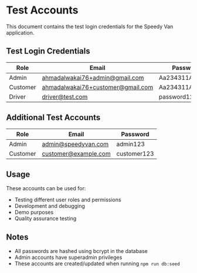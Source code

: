 # Test Accounts

This document contains the test login credentials for the Speedy Van application.

## Test Login Credentials

| Role | Email | Password |
|------|-------|----------|
| Admin | ahmadalwakai76+admin@gmail.com | Aa234311Aa@@@ |
| Customer | ahmadalwakai76+customer@gmail.com | Aa234311Aa@@@ |
| Driver | driver@test.com | password123 |

## Additional Test Accounts

| Role | Email | Password |
|------|-------|----------|
| Admin | admin@speedyvan.com | admin123 |
| Customer | customer@example.com | customer123 |

## Usage

These accounts can be used for:
- Testing different user roles and permissions
- Development and debugging
- Demo purposes
- Quality assurance testing

## Notes

- All passwords are hashed using bcrypt in the database
- Admin accounts have superadmin privileges
- These accounts are created/updated when running `npm run db:seed`
